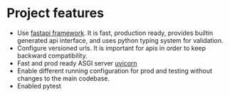 # Project features
* Use [fastapi framework](https://fastapi.tiangolo.com/). It is fast, production ready, provides builtin generated api interface, and uses python typing system for validation.
* Configure versioned urls. It is important for apis in order to keep backward compatibility.
* Fast and prod ready ASGI server [uvicorn](https://www.uvicorn.org/)
* Enable different running configuration for prod and testing without changes to the main codebase.
* Enabled pytest